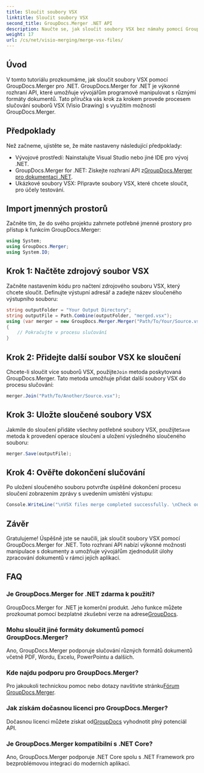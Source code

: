 ```yaml
---
title: Sloučit soubory VSX
linktitle: Sloučit soubory VSX
second_title: GroupDocs.Merger .NET API
description: Naučte se, jak sloučit soubory VSX bez námahy pomocí GroupDocs.Merger for .NET. Tato obsáhlá příručka zjednodušuje úlohy manipulace s dokumenty.
weight: 17
url: /cs/net/visio-merging/merge-vsx-files/
---
```

## Úvod
V tomto tutoriálu prozkoumáme, jak sloučit soubory VSX pomocí GroupDocs.Merger pro .NET. GroupDocs.Merger for .NET je výkonné rozhraní API, které umožňuje vývojářům programově manipulovat s různými formáty dokumentů. Tato příručka vás krok za krokem provede procesem slučování souborů VSX (Visio Drawing) s využitím možností GroupDocs.Merger.
## Předpoklady
Než začneme, ujistěte se, že máte nastaveny následující předpoklady:
- Vývojové prostředí: Nainstalujte Visual Studio nebo jiné IDE pro vývoj .NET.
-  GroupDocs.Merger for .NET: Získejte rozhraní API z[GroupDocs.Merger pro dokumentaci .NET](https://tutorials.groupdocs.com/merger/net/).
- Ukázkové soubory VSX: Připravte soubory VSX, které chcete sloučit, pro účely testování.

## Import jmenných prostorů
Začněte tím, že do svého projektu zahrnete potřebné jmenné prostory pro přístup k funkcím GroupDocs.Merger:
```csharp
using System; 
using GroupDocs.Merger;
using System.IO;
```
## Krok 1: Načtěte zdrojový soubor VSX
Začněte nastavením kódu pro načtení zdrojového souboru VSX, který chcete sloučit. Definujte výstupní adresář a zadejte název sloučeného výstupního souboru:
```csharp
string outputFolder = "Your Output Directory";
string outputFile = Path.Combine(outputFolder, "merged.vsx");
using (var merger = new GroupDocs.Merger.Merger("Path/To/Your/Source.vsx"))
{
    // Pokračujte v procesu slučování
}
```
## Krok 2: Přidejte další soubor VSX ke sloučení
 Chcete-li sloučit více souborů VSX, použijte`Join` metoda poskytovaná GroupDocs.Merger. Tato metoda umožňuje přidat další soubory VSX do procesu slučování:
```csharp
merger.Join("Path/To/Another/Source.vsx");
```
## Krok 3: Uložte sloučené soubory VSX
 Jakmile do sloučení přidáte všechny potřebné soubory VSX, použijte`Save` metoda k provedení operace sloučení a uložení výsledného sloučeného souboru:
```csharp
merger.Save(outputFile);
```
## Krok 4: Ověřte dokončení slučování
Po uložení sloučeného souboru potvrďte úspěšné dokončení procesu sloučení zobrazením zprávy s uvedením umístění výstupu:
```csharp
Console.WriteLine("\nVSX files merge completed successfully. \nCheck output in {0}", outputFolder);
```

## Závěr
Gratulujeme! Úspěšně jste se naučili, jak sloučit soubory VSX pomocí GroupDocs.Merger for .NET. Toto rozhraní API nabízí výkonné možnosti manipulace s dokumenty a umožňuje vývojářům zjednodušit úlohy zpracování dokumentů v rámci jejich aplikací.

## FAQ
### Je GroupDocs.Merger for .NET zdarma k použití?
 GroupDocs.Merger for .NET je komerční produkt. Jeho funkce můžete prozkoumat pomocí bezplatné zkušební verze na adrese[GroupDocs](https://releases.groupdocs.com/).
### Mohu sloučit jiné formáty dokumentů pomocí GroupDocs.Merger?
Ano, GroupDocs.Merger podporuje slučování různých formátů dokumentů včetně PDF, Wordu, Excelu, PowerPointu a dalších.
### Kde najdu podporu pro GroupDocs.Merger?
 Pro jakoukoli technickou pomoc nebo dotazy navštivte stránku[Fórum GroupDocs.Merger](https://forum.groupdocs.com/c/merger/32).
### Jak získám dočasnou licenci pro GroupDocs.Merger?
 Dočasnou licenci můžete získat od[GroupDocs](https://purchase.groupdocs.com/temporary-license/) vyhodnotit plný potenciál API.
### Je GroupDocs.Merger kompatibilní s .NET Core?
Ano, GroupDocs.Merger podporuje .NET Core spolu s .NET Framework pro bezproblémovou integraci do moderních aplikací.